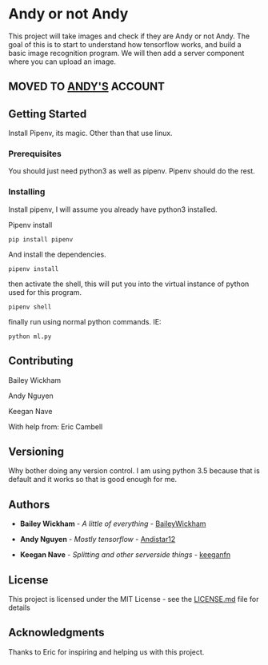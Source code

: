 # Andy or not Andy

This project will take images and check if they are Andy or not Andy. The goal of this is to start to understand how tensorflow works, and build a basic image recognition program. We will then add a server component where you can upload an image. 

## MOVED TO [ANDY'S](https://github.com/Andistar12/tensorflow_mnist) ACCOUNT

## Getting Started

Install Pipenv, its magic. Other than that use linux.

### Prerequisites

You should just need python3 as well as pipenv. Pipenv should do the rest.

### Installing

Install pipenv, I will assume you already have python3 installed.

Pipenv install

```
pip install pipenv
```

And install the dependencies. 

```
pipenv install
```

then activate the shell, this will put you into the virtual instance of python used for this program.
```
pipenv shell
```
finally run using normal python commands. IE:
```
python ml.py
```

## Contributing

Bailey Wickham

Andy Nguyen

Keegan Nave

With help from: Eric Cambell

## Versioning

Why bother doing any version control. I am using python 3.5 because that is default and it works so that is good enough for me. 

## Authors

* **Bailey Wickham** - *A little of everything* - [BaileyWickham](https://github.com/baileywickham)

* **Andy Nguyen** - *Mostly tensorflow* - [Andistar12](https://github.com/andystar12)

* **Keegan Nave** - *Splitting and other serverside things* - [keeganfn](https://github.com/keeganfn)

## License

This project is licensed under the MIT License - see the [LICENSE.md](LICENSE.md) file for details

## Acknowledgments
 
 Thanks to Eric for inspiring and helping us with this project.
